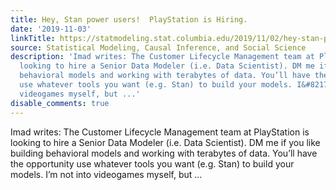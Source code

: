 ```yaml
---
title: Hey, Stan power users!  PlayStation is Hiring.
date: '2019-11-03'
linkTitle: https://statmodeling.stat.columbia.edu/2019/11/02/hey-stan-power-users-playstation-is-hiring/
source: Statistical Modeling, Causal Inference, and Social Science
description: 'Imad writes: The Customer Lifecycle Management team at PlayStation is
  looking to hire a Senior Data Modeler (i.e. Data Scientist). DM me if you like building
  behavioral models and working with terabytes of data. You’ll have the opportunity
  use whatever tools you want (e.g. Stan) to build your models. I&#8217;m not into
  videogames myself, but ...'
disable_comments: true
---
```

Imad writes: The Customer Lifecycle Management team at PlayStation is looking to hire a Senior Data Modeler (i.e. Data Scientist). DM me if you like building behavioral models and working with terabytes of data. You’ll have the opportunity use whatever tools you want (e.g. Stan) to build your models. I&#8217;m not into videogames myself, but ...
